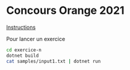 # Concours Orange 2021

[Instructions](https://www.isograd-testingservices.com//FR/solutions-challenges-de-code?cts_id=82#)

Pour lancer un exercice

```bash
cd exercice-n
dotnet build
cat samples/input1.txt | dotnet run
```
